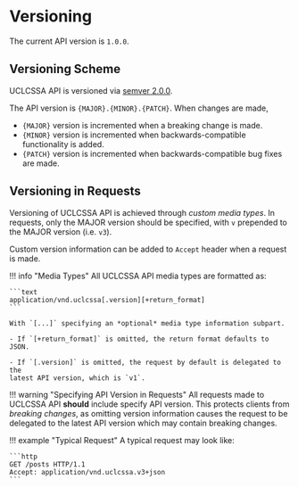 # Versioning

The current API version is `1.0.0`.

## Versioning Scheme

UCLCSSA API is versioned via [semver 2.0.0](https://semver.org/).

The API version is `{MAJOR}.{MINOR}.{PATCH}`. When changes are made,

- `{MAJOR}` version is incremented when a breaking change is made.
- `{MINOR}` version is incremented when backwards-compatible functionality is
added.
- `{PATCH}` version is incremented when backwards-compatible bug fixes are made.

## Versioning in Requests

Versioning of UCLCSSA API is achieved through *custom media types*. In requests,
only the MAJOR version should be specified, with `v` prepended to the MAJOR 
version (i.e. `v3`).

Custom version information can be added to `Accept` header when a request is
made.

!!! info "Media Types"
    All UCLCSSA API media types are formatted as:

    ```text
    application/vnd.uclcssa[.version][+return_format]
    ```

    With `[...]` specifying an *optional* media type information subpart.

    - If `[+return_format]` is omitted, the return format defaults to JSON.

    - If `[.version]` is omitted, the request by default is delegated to the 
    latest API version, which is `v1`.

!!! warning "Specifying API Version in Requests"
    All requests made to UCLCSSA API **should** include specify API version.
    This protects clients from *breaking changes*, as omitting version
    information causes the request to be delegated to the latest API version
    which may contain breaking changes.

!!! example "Typical Request"
    A typical request may look like:

    ```http
    GET /posts HTTP/1.1
    Accept: application/vnd.uclcssa.v3+json
    ```
